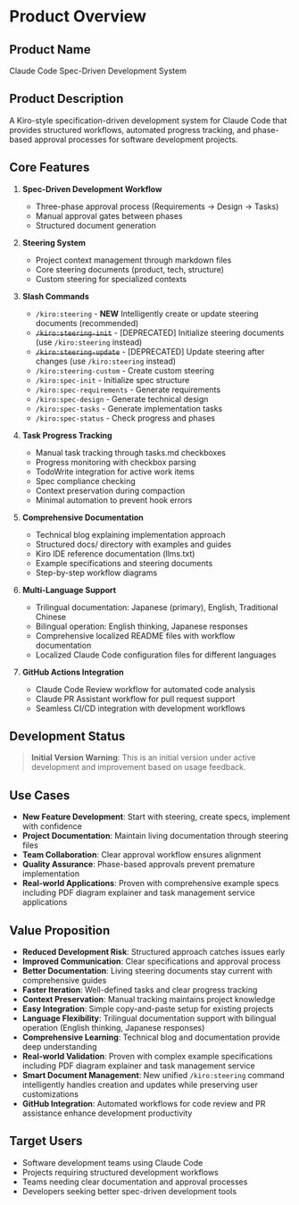 # Product Overview

## Product Name
Claude Code Spec-Driven Development System

## Product Description
A Kiro-style specification-driven development system for Claude Code that provides structured workflows, automated progress tracking, and phase-based approval processes for software development projects.

## Core Features
1. **Spec-Driven Development Workflow**
   - Three-phase approval process (Requirements → Design → Tasks)
   - Manual approval gates between phases
   - Structured document generation

2. **Steering System**
   - Project context management through markdown files
   - Core steering documents (product, tech, structure)
   - Custom steering for specialized contexts

3. **Slash Commands**
   - `/kiro:steering` - **NEW** Intelligently create or update steering documents (recommended)
   - ~~`/kiro:steering-init`~~ - [DEPRECATED] Initialize steering documents (use `/kiro:steering` instead)
   - ~~`/kiro:steering-update`~~ - [DEPRECATED] Update steering after changes (use `/kiro:steering` instead)
   - `/kiro:steering-custom` - Create custom steering
   - `/kiro:spec-init` - Initialize spec structure
   - `/kiro:spec-requirements` - Generate requirements
   - `/kiro:spec-design` - Generate technical design
   - `/kiro:spec-tasks` - Generate implementation tasks
   - `/kiro:spec-status` - Check progress and phases

4. **Task Progress Tracking**
   - Manual task tracking through tasks.md checkboxes
   - Progress monitoring with checkbox parsing
   - TodoWrite integration for active work items
   - Spec compliance checking
   - Context preservation during compaction
   - Minimal automation to prevent hook errors

5. **Comprehensive Documentation**
   - Technical blog explaining implementation approach
   - Structured docs/ directory with examples and guides
   - Kiro IDE reference documentation (llms.txt)
   - Example specifications and steering documents
   - Step-by-step workflow diagrams

6. **Multi-Language Support**
   - Trilingual documentation: Japanese (primary), English, Traditional Chinese
   - Bilingual operation: English thinking, Japanese responses
   - Comprehensive localized README files with workflow documentation
   - Localized Claude Code configuration files for different languages

7. **GitHub Actions Integration**
   - Claude Code Review workflow for automated code analysis
   - Claude PR Assistant workflow for pull request support
   - Seamless CI/CD integration with development workflows

## Development Status
> **Initial Version Warning**: This is an initial version under active development and improvement based on usage feedback.

## Use Cases
- **New Feature Development**: Start with steering, create specs, implement with confidence
- **Project Documentation**: Maintain living documentation through steering files
- **Team Collaboration**: Clear approval workflow ensures alignment
- **Quality Assurance**: Phase-based approvals prevent premature implementation
- **Real-world Applications**: Proven with comprehensive example specs including PDF diagram explainer and task management service applications

## Value Proposition
- **Reduced Development Risk**: Structured approach catches issues early
- **Improved Communication**: Clear specifications and approval process
- **Better Documentation**: Living steering documents stay current with comprehensive guides
- **Faster Iteration**: Well-defined tasks and clear progress tracking
- **Context Preservation**: Manual tracking maintains project knowledge
- **Easy Integration**: Simple copy-and-paste setup for existing projects
- **Language Flexibility**: Trilingual documentation support with bilingual operation (English thinking, Japanese responses)
- **Comprehensive Learning**: Technical blog and documentation provide deep understanding
- **Real-world Validation**: Proven with complex example specifications including PDF diagram explainer and task management service
- **Smart Document Management**: New unified `/kiro:steering` command intelligently handles creation and updates while preserving user customizations
- **GitHub Integration**: Automated workflows for code review and PR assistance enhance development productivity

## Target Users
- Software development teams using Claude Code
- Projects requiring structured development workflows
- Teams needing clear documentation and approval processes
- Developers seeking better spec-driven development tools